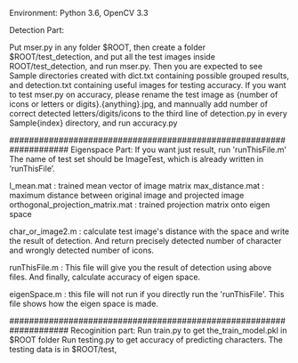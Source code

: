 Environment: Python 3.6, OpenCV 3.3

Detection Part:

Put mser.py in any folder $ROOT, then create a folder $ROOT/test_detection, and put all the test images inside ROOT/test_detection, and run mser.py. Then you are expected to see Sample directories created with dict.txt containing possible grouped results, and detection.txt containing useful images for testing accuracy.
If you want to test mser.py on accuracy, please rename the test image as {number of icons or letters or digits}.{anything}.jpg, and mannually add number of correct detected letters/digits/icons to the third line of detection.py in every Sample{index} directory, and run accuracy.py

####################################################################
Eigenspace Part:
If you want just result, run 'runThisFile.m'
The name of test set should be ImageTest, which is already written in ‘runThisFile’.

I_mean.mat : trained mean vector of image matrix
max_distance.mat : maximum distance between original image and projected image
orthogonal_projection_matrix.mat : trained projection matrix onto eigen space

char_or_image2.m : calculate test image's distance with the space and write the result of detection. And return precisely detected number of character and wrongly detected number of icons.

runThisFile.m : This file will give you the result of detection using above files. And finally, calculate accuracy of eigen space.

eigenSpace.m : this file will not run if you directly run the 'runThisFile'. This file shows how the eigen space is made.

####################################################################
Recoginition part:
Run train.py to get the_train_model.pkl in $ROOT folder
Run testing.py to get accuracy of predicting characters. The testing data is in $ROOT/test,
